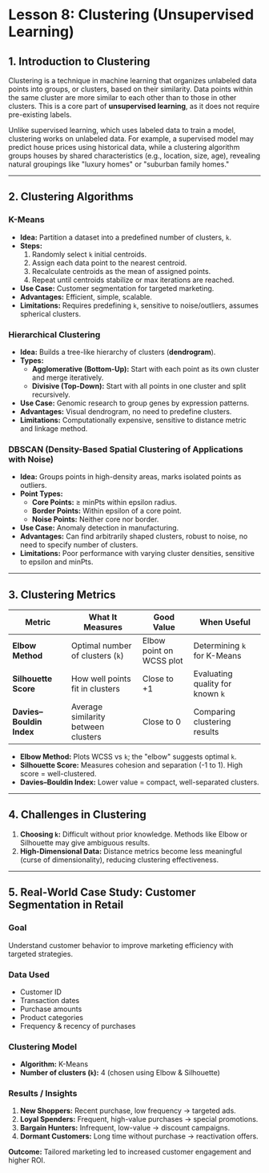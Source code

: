 # Lesson 8: Clustering (Unsupervised Learning)

## 1. Introduction to Clustering
Clustering is a technique in machine learning that organizes unlabeled data points into groups, or clusters, based on their similarity. Data points within the same cluster are more similar to each other than to those in other clusters. This is a core part of **unsupervised learning**, as it does not require pre-existing labels.

Unlike supervised learning, which uses labeled data to train a model, clustering works on unlabeled data. For example, a supervised model may predict house prices using historical data, while a clustering algorithm groups houses by shared characteristics (e.g., location, size, age), revealing natural groupings like "luxury homes" or "suburban family homes."

---

## 2. Clustering Algorithms

### **K-Means**
- **Idea:** Partition a dataset into a predefined number of clusters, `k`.  
- **Steps:**
  1. Randomly select `k` initial centroids.  
  2. Assign each data point to the nearest centroid.  
  3. Recalculate centroids as the mean of assigned points.  
  4. Repeat until centroids stabilize or max iterations are reached.  
- **Use Case:** Customer segmentation for targeted marketing.  
- **Advantages:** Efficient, simple, scalable.  
- **Limitations:** Requires predefining `k`, sensitive to noise/outliers, assumes spherical clusters.

### **Hierarchical Clustering**
- **Idea:** Builds a tree-like hierarchy of clusters (**dendrogram**).  
- **Types:**
  - **Agglomerative (Bottom-Up):** Start with each point as its own cluster and merge iteratively.  
  - **Divisive (Top-Down):** Start with all points in one cluster and split recursively.  
- **Use Case:** Genomic research to group genes by expression patterns.  
- **Advantages:** Visual dendrogram, no need to predefine clusters.  
- **Limitations:** Computationally expensive, sensitive to distance metric and linkage method.

### **DBSCAN (Density-Based Spatial Clustering of Applications with Noise)**
- **Idea:** Groups points in high-density areas, marks isolated points as outliers.  
- **Point Types:**
  - **Core Points:** ≥ minPts within epsilon radius.  
  - **Border Points:** Within epsilon of a core point.  
  - **Noise Points:** Neither core nor border.  
- **Use Case:** Anomaly detection in manufacturing.  
- **Advantages:** Can find arbitrarily shaped clusters, robust to noise, no need to specify number of clusters.  
- **Limitations:** Poor performance with varying cluster densities, sensitive to epsilon and minPts.

---

## 3. Clustering Metrics

| Metric | What It Measures | Good Value | When Useful |
|--------|----------------|------------|------------|
| **Elbow Method** | Optimal number of clusters (`k`) | Elbow point on WCSS plot | Determining `k` for K-Means |
| **Silhouette Score** | How well points fit in clusters | Close to +1 | Evaluating quality for known `k` |
| **Davies–Bouldin Index** | Average similarity between clusters | Close to 0 | Comparing clustering results |

- **Elbow Method:** Plots WCSS vs `k`; the "elbow" suggests optimal `k`.  
- **Silhouette Score:** Measures cohesion and separation (-1 to 1). High score = well-clustered.  
- **Davies–Bouldin Index:** Lower value = compact, well-separated clusters.

---

## 4. Challenges in Clustering
1. **Choosing `k`:** Difficult without prior knowledge. Methods like Elbow or Silhouette may give ambiguous results.  
2. **High-Dimensional Data:** Distance metrics become less meaningful (curse of dimensionality), reducing clustering effectiveness.

---

## 5. Real-World Case Study: Customer Segmentation in Retail

### **Goal**
Understand customer behavior to improve marketing efficiency with targeted strategies.

### **Data Used**
- Customer ID  
- Transaction dates  
- Purchase amounts  
- Product categories  
- Frequency & recency of purchases

### **Clustering Model**
- **Algorithm:** K-Means  
- **Number of clusters (`k`):** 4 (chosen using Elbow & Silhouette)  

### **Results / Insights**
1. **New Shoppers:** Recent purchase, low frequency → targeted ads.  
2. **Loyal Spenders:** Frequent, high-value purchases → special promotions.  
3. **Bargain Hunters:** Infrequent, low-value → discount campaigns.  
4. **Dormant Customers:** Long time without purchase → reactivation offers.  

**Outcome:** Tailored marketing led to increased customer engagement and higher ROI.
